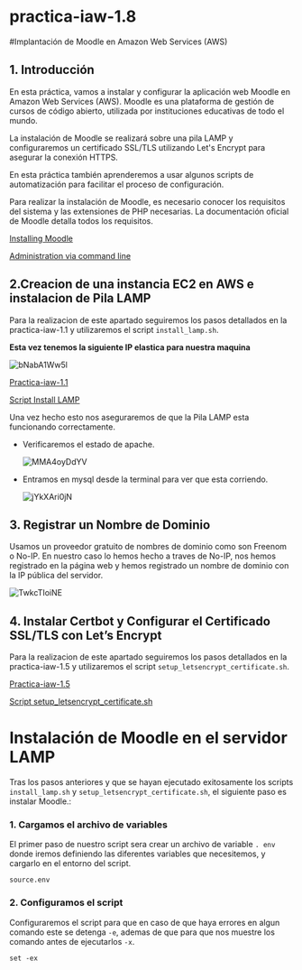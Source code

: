 # practica-iaw-1.8
#Implantación de Moodle en Amazon Web Services (AWS)

##  1. Introducción
En esta práctica, vamos a instalar y configurar la aplicación web Moodle en Amazon Web Services (AWS). Moodle es una plataforma de gestión de cursos de código abierto, utilizada por instituciones educativas de todo el mundo.

La instalación de Moodle se realizará sobre una pila LAMP y configuraremos un certificado SSL/TLS utilizando Let's Encrypt para asegurar la conexión HTTPS.

En esta práctica también aprenderemos a usar algunos scripts de automatización para facilitar el proceso de configuración.

Para realizar la instalación de Moodle, es necesario conocer los requisitos del sistema y las extensiones de PHP necesarias. La documentación oficial de Moodle detalla todos los requisitos.

[Installing Moodle]([https://make.wordpress.org/cli/handbook/](https://docs.moodle.org/405/en/Installing_Moodle))

[Administration via command line]([https://developer.wordpress.org/cli/commands/](https://docs.moodle.org/405/en/Administration_via_command_line))


## 2.Creacion de una instancia EC2 en AWS e instalacion de Pila LAMP
Para la realizacion de este apartado seguiremos los pasos detallados en la practica-iaw-1.1 y utilizaremos el script ``` install_lamp.sh ```.

**Esta vez tenemos la siguiente IP elastica para nuestra maquina**

  ![bNabA1Ww5l](https://github.com/user-attachments/assets/ec67113e-343c-4890-8086-6d0cb5e3d4e9)

[Practica-iaw-1.1](https://github.com/marinaferb92/practica-iaw-1.1/tree/main)

[Script Install LAMP](https://github.com/marinaferb92/practica-iaw-1.1/blob/main/scripts/install_lamp.sh)



Una vez hecho esto nos aseguraremos de que la Pila LAMP esta funcionando correctamente.

- Verificaremos el estado de apache.

  ![MMA4oyDdYV](https://github.com/user-attachments/assets/ef998254-f5f8-4bc1-b702-0e41621b0844)


- Entramos en mysql desde la terminal para ver que esta corriendo.

  ![jYkXAri0jN](https://github.com/user-attachments/assets/c919d2a4-aaa8-4241-838d-698ef3685a2e)



## 3. Registrar un Nombre de Dominio

Usamos un proveedor gratuito de nombres de dominio como son Freenom o No-IP.
En nuestro caso lo hemos hecho a traves de No-IP, nos hemos registrado en la página web y hemos registrado un nombre de dominio con la IP pública del servidor.


   ![TwkcTIoiNE](https://github.com/user-attachments/assets/f66b4d80-4c6e-4251-a12c-26303bfdcc00)


## 4. Instalar Certbot y Configurar el Certificado SSL/TLS con Let’s Encrypt
Para la realizacion de este apartado seguiremos los pasos detallados en la practica-iaw-1.5 y utilizaremos el script ``` setup_letsencrypt_certificate.sh ```.

[Practica-iaw-1.5](https://github.com/marinaferb92/practica-iaw-1.5)

[Script setup_letsencrypt_certificate.sh](scripts/setup_letsencrypt_certificate.sh)



# Instalación de Moodle en el servidor LAMP

Tras los pasos anteriores y que se hayan ejecutado exitosamente los scripts ``` install_lamp.sh ``` y ``` setup_letsencrypt_certificate.sh ```, el siguiente paso es instalar Moodle.:

### 1. Cargamos el archivo de variables
   
El primer paso de nuestro script sera crear un archivo de variable ``` . env ``` donde iremos definiendo las diferentes variables que necesitemos, y cargarlo en el entorno del script.

``` source.env ```


### 2. Configuramos el script
   
Configuraremos el script para que en caso de que haya errores en algun comando este se detenga ```-e```, ademas de que para que nos muestre los comando antes de ejecutarlos ```-x```.

``` set -ex ```

